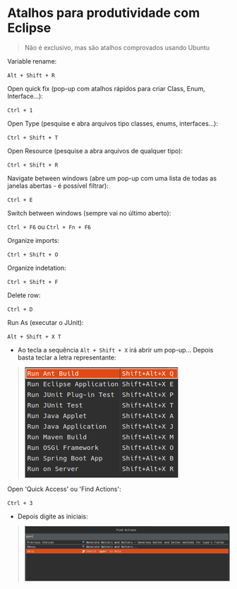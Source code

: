 # Atalhos para produtividade com Eclipse

> Não é exclusivo, mas são atalhos comprovados usando Ubuntu

Variable rename:

`Alt + Shift + R`

Open quick fix (pop-up com atalhos rápidos para criar Class, Enum, Interface...):

`Ctrl + 1`

Open Type (pesquise e abra arquivos tipo classes, enums, interfaces...):

`Ctrl + Shift + T`

Open Resource (pesquise a abra arquivos de qualquer tipo):

`Ctrl + Shift + R`

Navigate between windows (abre um pop-up com uma lista de todas as janelas abertas - é possível filtrar):

`Ctrl + E`

Switch between windows (sempre vai no último aberto):

`Ctrl + F6` ou `Ctrl + Fn + F6`

Organize imports:

`Ctrl + Shift + O`

Organize indetation:

`Ctrl + Shift + F`

Delete row:

`Ctrl + D`

Run As (executar o JUnit):

`Alt + Shift + X T`

* Ao tecla a sequência `Alt + Shift + X` irá abrir um pop-up... Depois basta teclar a letra representante:

> ![pop-up... run as](./images/run_as_link.png)

Open 'Quick Access' ou 'Find Actions':

`Ctrl + 3`

* Depois digite as iniciais:

> ![Find Actions windows](./images/find_actions.png)
